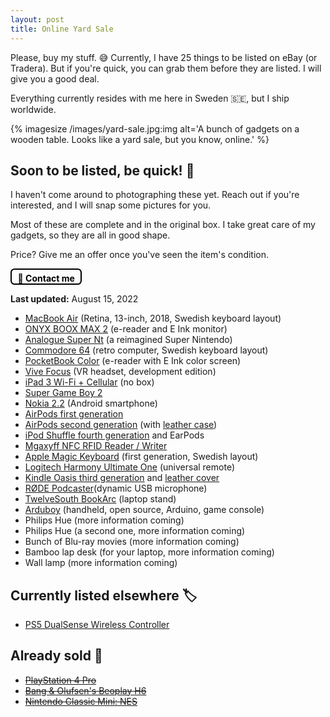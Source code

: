 ```yaml
---
layout: post
title: Online Yard Sale
---
```


Please, buy my stuff. 😅 Currently, I have 25 things to be listed on eBay (or Tradera). But if you're quick, you can grab them before they are listed. I will give you a good deal.

Everything currently resides with me here in Sweden 🇸🇪, but I ship worldwide.

{% imagesize /images/yard-sale.jpg:img alt='A bunch of gadgets on a wooden table. Looks like a yard sale, but you know, online.' %}

## Soon to be listed, be quick! 🚀

I haven't come around to photographing these yet. Reach out if you're interested, and I will snap some pictures for you.

Most of these are complete and in the original box. I take great care of my gadgets, so they are all in good shape.

Price? Give me an offer once you've seen the item's condition.

<a href="mailto:sven@dahlstrand.net" style="padding: 0.3rem 0.6rem 0 0.6rem; border: solid 0.15rem black; border-radius: 0.4rem;
font-weight: bold; display: inline-block; color: black; text-decoration: none;">💌 Contact me</a>

**Last updated:** August 15, 2022

* [MacBook Air](https://support.apple.com/kb/SP783?locale=en_US) (Retina, 13-inch, 2018, Swedish keyboard layout)
* [ONYX BOOX MAX 2](https://onyxboox.com/boox_max2) (e-reader and E Ink monitor)
* [Analogue Super Nt](https://www.analogue.co/super-nt) (a reimagined Super Nintendo)
* [Commodore 64](https://en.wikipedia.org/wiki/Commodore_64) (retro computer, Swedish keyboard layout)
* [PocketBook Color](https://www.pocketbook-int.com/us/products/pocketbook-color) (e-reader with E Ink color screen)
* [Vive Focus](https://business.vive.com/us/product/vive-focus/) (VR headset, development edition)
* [iPad 3 Wi-Fi + Cellular](https://support.apple.com/kb/sp647?locale=en_US) (no box)
* [Super Game Boy 2](https://en.wikipedia.org/wiki/Super_Game_Boy)
* [Nokia 2.2](https://en.wikipedia.org/wiki/Nokia_2.2) (Android smartphone)
* [AirPods first generation](https://en.wikipedia.org/wiki/AirPods#1st_generation)
* [AirPods second generation](https://en.wikipedia.org/wiki/AirPods#2nd_generation) (with [leather case](https://www.nativeunion.com/collections/airpods-gen-1-2/products/leather-case-for-airpods-gen-3?variant=39757619363979))
* [iPod Shuffle fourth generation](https://en.wikipedia.org/wiki/IPod_Shuffle#4th_generation) and EarPods
* [Mgaxyff NFC RFID Reader / Writer](https://www.walmart.com/ip/Mgaxyff-NFC-RFID-Reader-Writer-ACR122U-ISO-14443A-B-Free-Software-in-White-NFC-RFID-Reader-Writer-NFC-RFID-Reader/725054663)
* [Apple Magic Keyboard](https://en.wikipedia.org/wiki/Magic_Keyboard_(Mac)) (first generation, Swedish layout)
* [Logitech Harmony Ultimate One](https://www.amazon.com/Logitech-Harmony-Ultimate-One-Universal/dp/B00IAKLM54/) (universal remote)
* [Kindle Oasis third generation](https://www.amazon.com/All-new-Kindle-Oasis-now-with-adjustable-warm-light/dp/B07F7TLZF4) and [leather cover](https://www.amazon.com/Kindle-Oasis-Premium-Leather-Cover/dp/B07B89G5N1/)
* [RØDE Podcaster](https://rode.com/en/microphones/usb/podcaster)(dynamic USB microphone)
* [TwelveSouth BookArc](https://www.twelvesouth.com/products/bookarc-for-macbook) (laptop stand)
* [Arduboy](https://www.arduboy.com) (handheld, open source, Arduino, game console)
* Philips Hue (more information coming)
* Philips Hue (a second one, more information coming)
* Bunch of Blu-ray movies (more information coming)
* Bamboo lap desk (for your laptop, more information coming)
* Wall lamp (more information coming)

## Currently listed elsewhere 🏷

* [PS5 DualSense Wireless Controller](https://www.tradera.com/item/1000442/554423664/handkontroll-playstation-5-dualsense-white)

## Already sold 🙌

* <del>[PlayStation 4 Pro](https://www.tradera.com/item/344248/553283788/playstation-4-pro#view-item-carousel)</del>
* <del>[Bang & Olufsen's Beoplay H6](https://www.theverge.com/2016/7/8/12128152/bang-olufsen-beoplay-h6-review)</del>
* <del>[Nintendo Classic Mini: NES](https://www.tradera.com/item/1000433/553402390/nintendo-classic-mini-nes)</del>
